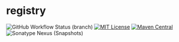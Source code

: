 # registry

![GitHub Workflow Status (branch)](https://img.shields.io/github/actions/workflow/status/seiama/registry/build.yaml?branch=main) [![MIT License](https://img.shields.io/badge/license-MIT-blue)](license.txt) [![Maven Central](https://img.shields.io/maven-central/v/com.seiama/registry?label=stable)](https://search.maven.org/search?q=g:com.seiama%20AND%20a:registry) ![Sonatype Nexus (Snapshots)](https://img.shields.io/nexus/s/com.seiama/registry?label=dev&server=https%3A%2F%2Fs01.oss.sonatype.org)
